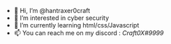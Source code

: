 - 👋 Hi, I’m @hantraxer0craft
- 👀 I’m interested in cyber security
- 🌱 I’m currently learning html/css/Javascript
- 📫 You can reach me on my discord : *Craft0X#9999*

<!---
hantraxer0craft/hantraxer0craft is a ✨ special ✨ repository because its `README.md` (this file) appears on your GitHub profile.
You can click the Preview link to take a look at your changes.
--->
